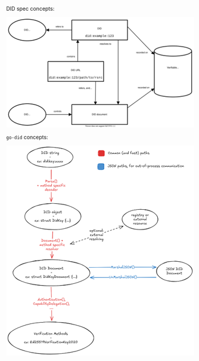 
DID spec concepts:

![DID spec concepts](resources/did_brief_architecture_overview.svg)

`go-did` concepts:

![`go-did` concepts](resources/go-did%20concepts.png)